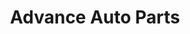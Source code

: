 ---
title: "Advance Auto Parts"
url: /aurora/advance-auto-parts-east-colfax-avenue-2/
shop: Autoteile
---